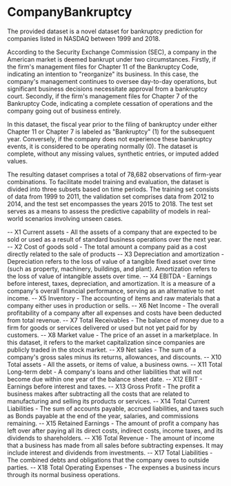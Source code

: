 # CompanyBankruptcy
The provided dataset is a novel dataset for bankruptcy prediction for companies listed in NASDAQ between 1999 and 2018.

According to the Security Exchange Commission (SEC), a company in the American market is deemed bankrupt under two circumstances. Firstly, if the firm's management files for Chapter 11 of the Bankruptcy Code, indicating an intention to "reorganize" its business. In this case, the company's management continues to oversee day-to-day operations, but significant business decisions necessitate approval from a bankruptcy court. Secondly, if the firm's management files for Chapter 7 of the Bankruptcy Code, indicating a complete cessation of operations and the company going out of business entirely.

In this dataset, the fiscal year prior to the filing of bankruptcy under either Chapter 11 or Chapter 7 is labeled as "Bankruptcy" (1) for the subsequent year. Conversely, if the company does not experience these bankruptcy events, it is considered to be operating normally (0). The dataset is complete, without any missing values, synthetic entries, or imputed added values.

The resulting dataset comprises a total of 78,682 observations of firm-year combinations. To facilitate model training and evaluation, the dataset is divided into three subsets based on time periods. The training set consists of data from 1999 to 2011, the validation set comprises data from 2012 to 2014, and the test set encompasses the years 2015 to 2018. The test set serves as a means to assess the predictive capability of models in real-world scenarios involving unseen cases.

-- X1	Current assets - All the assets of a company that are expected to be sold or used as a result of standard
business operations over the next year.
-- X2	Cost of goods sold - The total amount a company paid as a cost directly related to the sale of products
-- X3	Depreciation and amortization - Depreciation refers to the loss of value of a tangible fixed asset over
time (such as property, machinery, buildings, and plant). Amortization refers to the loss of value of
intangible assets over time.
-- X4	EBITDA - Earnings before interest, taxes, depreciation, and amortization. It is a measure of a company's
overall financial performance, serving as an alternative to net income.
-- X5	Inventory - The accounting of items and raw materials that a company either uses in production or sells.
-- X6	Net Income - The overall profitability of a company after all expenses and costs have been deducted from
total revenue.
-- X7	Total Receivables - The balance of money due to a firm for goods or services delivered or used but not
yet paid for by customers.
-- X8	Market value - The price of an asset in a marketplace. In this dataset, it refers to the market
capitalization since companies are publicly traded in the stock market.
-- X9	Net sales - The sum of a company's gross sales minus its returns, allowances, and discounts.
-- X10	Total assets - All the assets, or items of value, a business owns.
-- X11	Total Long-term debt - A company's loans and other liabilities that will not become due within one year
of the balance sheet date.
-- X12	EBIT - Earnings before interest and taxes.
-- X13	Gross Profit - The profit a business makes after subtracting all the costs that are related to
manufacturing and selling its products or services.
-- X14	Total Current Liabilities - The sum of accounts payable, accrued liabilities, and taxes such as Bonds
payable at the end of the year, salaries, and commissions remaining.
-- X15	Retained Earnings - The amount of profit a company has left over after paying all its direct costs,
indirect costs, income taxes, and its dividends to shareholders.
-- X16	Total Revenue - The amount of income that a business has made from all sales before subtracting expenses.
It may include interest and dividends from investments.
-- X17	Total Liabilities - The combined debts and obligations that the company owes to outside parties.
-- X18	Total Operating Expenses - The expenses a business incurs through its normal business operations.
